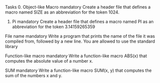 Tasks
0. Object-like Macro
mandatory
Create a header file that defines a macro named SIZE as an abbreviation for the
token 1024.

1. Pi
mandatory
Create a header file that defines a macro named PI as an abbreviation for the
token 3.14159265359

 File name
mandatory
Write a program that prints the name of the file it was compiled from, 
followed by a new line.
You are allowed to use the standard library

Function-like macro
mandatory
Write a function-like macro ABS(x) that computes the absolute value of a 
number x.

SUM
mandatory
Write a function-like macro SUM(x, y) that computes the sum of the numbers x 
and y.
